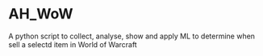 # AH_WoW
A python script to collect, analyse, show and apply ML to determine when sell a selectd item in World of Warcraft
